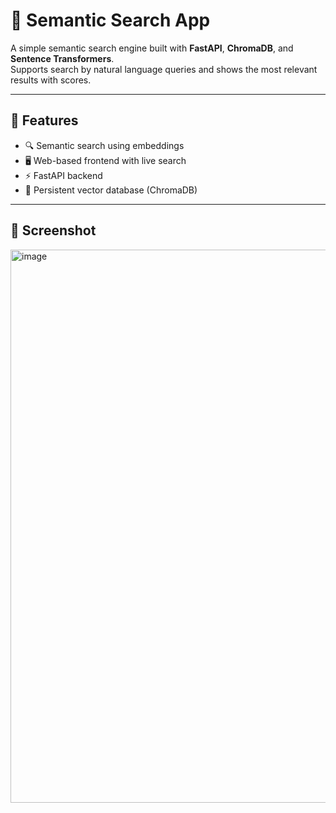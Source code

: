 # 🧠 Semantic Search App
A simple semantic search engine built with **FastAPI**, **ChromaDB**, and **Sentence Transformers**.  
Supports search by natural language queries and shows the most relevant results with scores.

---

## 🚀 Features
- 🔍 Semantic search using embeddings
- 🖥️ Web-based frontend with live search
- ⚡ FastAPI backend
- 📂 Persistent vector database (ChromaDB)

---

## 📸 Screenshot
<img width="1564" height="885" alt="image" src="https://github.com/user-attachments/assets/f3eeae93-382c-4394-a079-63ca469a389b" />
